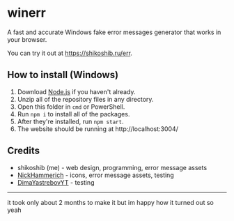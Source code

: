 # winerr
A fast and accurate Windows fake error messages generator that works in your browser.

You can try it out at https://shikoshib.ru/err.

## How to install (Windows)
1. Download [Node.js](https://nodejs.org/en/download) if you haven't already.
2. Unzip all of the repository files in any directory.
3. Open this folder in `cmd` or PowerShell.
4. Run `npm i` to install all of the packages.
5. After they're installed, run `npm start`.
6. The website should be running at http://localhost:3004/


## Credits

* shikoshib (me) - web design, programming, error message assets
* [NickHammerich](https://github.com/nickhammerich) - icons, error message assets, testing
* [DimaYastrebovYT](https://github.com/dimayastrebovyt) - testing

---

it took only about 2 months to make it but im happy how it turned out so yeah
